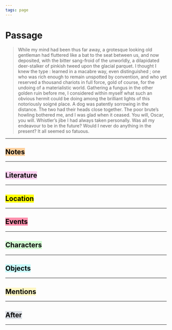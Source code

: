 ```yaml
---
tags: page
---
```


# Passage
> While my mind had been thus far away, a grotesque looking old gentleman had fluttered like a bat to the seat between us, and now deposited, with the bitter sang-froid of the unworldly, a dilapidated deer-stalker of pinkish tweed upon the glacial parquet. I thought I knew the type : learned in a macabre way, even distinguished ; one who was rich enough to remain unspotted by convention, and who yet reserved a thousand chariots in full force, gold of course, for the undoing of a materialistic world. Gathering a fungus in the other golden ruin before me, I considered within myself what such an obvious hermit could be doing among the brilliant lights of this notoriously soigné place. A dog was patently sorrowing in the distance. The two had their heads close together. The poor brute’s howling bothered me, and I was glad when it ceased. You will, Oscar, you will. Whistler’s jibe I had always taken personally. Was all my endeavour to be in the future? Would I never do anything in the present? It all seemed so fatuous.
---
## <mark style="background: #FFB86CA6;">Notes</mark>
---


## <mark style="background: #FFB8EBA6;">Literature</mark>
---

## <mark class="hltr-purple">Location</mark>
---

## <mark style="background: #FF5582A6;">Events</mark>
---

## <mark style="background: #BBFABBA6;">Characters</mark>
---

## <mark style="background: #ABF7F7A6;">Objects</mark>
---

## <mark style="background: #FFF3A3A6;">Mentions</mark>
---

## <mark style="background: #CACFD9A6;">After</mark>
---
